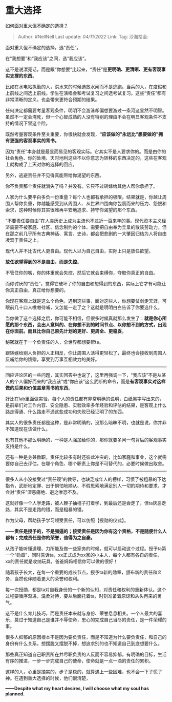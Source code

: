 # 重大选择

[如何面对重大但不确定的选择？](https://www.zhihu.com/question/548623627/answer/2736433527)

> Author: #NellNell
> Last update: *04/11/2022*
> Link:
> Tag:
> 沙海拾金:

面对重大但不确定的选择，选“责任”。

在“我想要”和“我应该”之间，选“我应该”。

这不是说漂亮话，而是跟“你想要”比起来，“责任”是**更明确、更清晰、更有客观事实支撑的东西**。

比如在水电站执勤的人，洪水来的时候选放水闸而不是逃跑。当兵的人，在度假和上前线之间选上前线。学生在演唱会和考试复习之间选考试复习。这些“责任”都有非常清晰的定义，也会带来更符合预期的结果。

任何决定都需要考量客观条件，明明不会游泳却偏想要游过一条河这显然不明智。虽然不一定会淹死，但一个心智成熟的人没有特别的理由不会在明显客观条件不支持的情况下冒这个险。

既然考量客观条件至关重要，你很快就会发现，**“应该做的”永远比“想要做的”拥有更强的客观事实的背书。**

因为“责任”本身就是最显而易见的客观实际。它其实不是人要求你的。而是由你的社会角色、你的处境、天时地利这些不以你意志为转移的东西决定的，这些在客观上就构成了上天对你的选择的回应。

另外，逃避责任并不见得真能带给你渴望的东西。

你不负责那个责任就消失了吗？并没有。它只不过转嫁给其他人帮你承担了。

人家为什么要平白多负一份重量？每个人也都有承担的极限。结果就是，你越让周围人帮你负重，你越能感受到从周围人、从世界四围向你包裹而来的压力、怨恨和索求，这种时候你其实很难再平安地追求、持守你渴望的那个东西。

“不要责任要自由”在人类历史上成为主流也不过近一百来年的事。现代资本主义经济需要不被家庭、社区、信念制约的个体、需要把自由奉为圭臬的散装劳动力。但在那之前几乎所有古典神话、寓言、史诗，都会把悲剧的一大肇因归结为人将自由凌驾于责任之上。

现代人并不比古代人更自由。现代人以为自己自由，实际上只是放任欲望。

**放任欲望得到的不是自由，而是失控**。

不管住你的嘴，你的体重就会失控，然后它就会束缚你，夺取你真正的自由。

而你讨厌的“责任”，觉得它破坏了你的自由和想得到的东西，实际上它才有可能让你真正自由，真正给你想要的。

你现在客观上就是这么个角色，遇到这些事，面对这些人，你想要仗剑走天涯，可眼前几十口人嗷嗷待哺，又怎能一走了之？这就是明明白白告诉了你要选什么。

当你做了这个选择之后，你可能不相信，但很多时候真就那么发生了：**就是你心所愿的那个东西，会出人意料的、在你想不到的时间节点、以你想不到的方式，出现在你面前。而且比你自己原先计划的更好、更周全、更稳妥**。

秘密就在于一个负责任的人，全世界都想要帮ta。

跟转嫁给别人负担的人正相反，你让周围人活得更轻松了，最终也会接收到周围人反哺给你的馈赠，享受到万事互相效力的美好。

---

回应评论区的一些问题，其实回答中也说了，这里再强调一下，“我应该”不是从某人的个人偏好而来的“我应该”或“你应该”这么武断的命令，而是**有客观事实对这样做的后果和价值盖章背书的东西**。

好比在lab里面做实验，每个人的责任都有非常明确的说明，白纸黑字写出来的，是前辈们对工作内容、安全隐患、实验效率多年经验和评估的结果，是客观上什么路走得通、什么路走不通这些成功和失败已经证明了的东西。

其实人的很多责任都是这种，是非常明确的，没那么暗昧不明，也就是说，你并非不知道现在该做什么。

也有其他不那么明确的，一种是人强加给你的，那你就要多问一句背后的客观事实支持是什么。

还有一种是身兼数职，责任比较多有时还彼此冲突的，比如家庭和事业，这个就需要你自己去评估，在哪个角色、哪个职责上你是不可替代的，必要时候做出取舍。

---

很多人从小没接受过“责任观”的教导，也缺乏成年人的榜样，习惯了被粗暴的下达指令，武断地定罪、出于惧怕地顺从、不假思索地满足别人一切的期待和要求，才会对“责任”深恶痛绝、避之唯恐不及。

这就好像一个人学走路，被人鞭子抽棍子打着学，到最后还是会走了，但ta厌恶走路，其实不是走路的错，而是粗暴的错。

作为父母，帮助孩子学习领受责任，可以仿照【授勋的仪式】。

**——责任是授予的，不是强逼的；接受责任是因为你有这个资格，不是随便什么人都有；完成责任是你的荣誉，值得为之自豪。**

从孩子能听懂道理、力所能及做一些家务的时候，就可以启动这个过程。授予ta第一个“勋章”，同时告诉ta，xx正式成为xx家的小主人，每个人都有各自的责任，xx的责任就是收纳玩具，爸爸妈妈相信你可以做的很好！

随着孩子长大，在每一个重要的成长节点，授予ta新的勋章，颁布新的责任和义务，当然也伴随着更大的荣誉和权利。

每一次授勋，都是ta对自我身份的一个新的认知，对责任和权利的重新体认。这个过程要循序渐进，温柔对待，要从后面托着ta，时刻准备着原谅和从头再来的勇气。

这不是什么育儿技巧，而是责任本来就与身份、荣誉息息相关。一个人最大的喜乐，莫过于知道自己是谁并不辱使命，忠心的完成自己当尽的责任，是一件荣耀的事。

很多人抑郁的原因根本不是因为要负责任，而是不知道为什么要负责任，和自己的身份有什么关系，想摆脱又摆脱不掉，想追求别的也不知道自己到底想要什么。

那些真正知道自己职责所在并尽职负责的人反而不容易抑郁，有明确的目标，生活有序的推进，一步一步完成自己的使命，使命就是一点一滴的责任的累积。

这样的人，心里是踏实的，步子是稳的，就算遇上一些困难，也不会一下子慌了神。在遇到重大选择的时候，他们很清楚，

**——Despite what my heart desires, I will choose what my soul has planned.**
